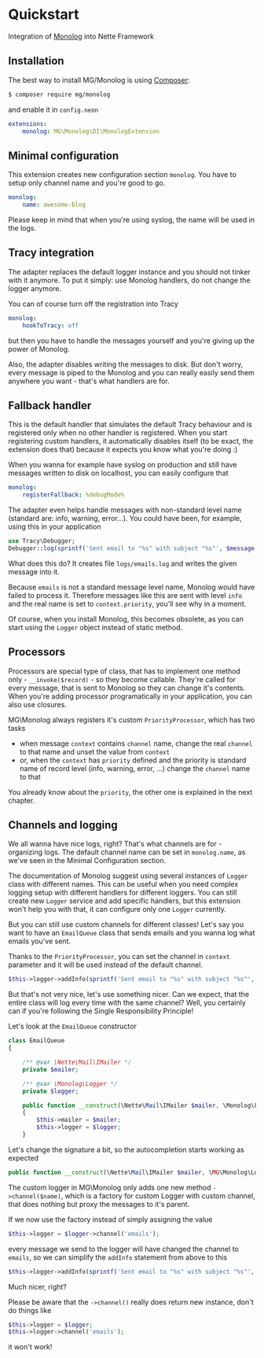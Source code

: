 Quickstart
==========

Integration of [Monolog](https://github.com/Seldaek/monolog) into Nette Framework


Installation
------------

The best way to install MG/Monolog is using [Composer](http://getcomposer.org/):

```sh
$ composer require mg/monolog
```

and enable it in `config.neon`

```yml
extensions:
	monolog: MG\Monolog\DI\MonologExtension
```


Minimal configuration
---------------------

This extension creates new configuration section `monolog`.
You have to setup only channel name and you're good to go.

```yml
monolog:
	name: awesome-blog
```

Please keep in mind that when you're using syslog, the name will be used in the logs.


Tracy integration
-----------------

The adapter replaces the default logger instance and you should not tinker with it anymore.
To put it simply: use Monolog handlers, do not change the logger anymore.

You can of course turn off the registration into Tracy

```yml
monolog:
	hookToTracy: off
```

but then you have to handle the messages yourself and you're giving up the power of Monolog.

Also, the adapter disables writing the messages to disk.
But don't worry, every message is piped to the Monolog and you can really easily send them anywhere you want - that's what handlers are for.


Fallback handler
----------------

This is the default handler that simulates the default Tracy behaviour and is registered only when no other handler is registered.
When you start registering custom handlers, it automatically disables itself (to be exact, the extension does that) because it expects you know what you're doing :)

When you wanna for example have syslog on production and still have messages written to disk on localhost, you can easily configure that

```yml
monolog:
	registerFallback: %debugMode%
```

The adapter even helps handle messages with non-standard level name (standard are: info, warning, error...).
You could have been, for example, using this in your application

```php
use Tracy\Debugger;
Debugger::log(sprintf('Sent email to "%s" with subject "%s"', $message->to, $message->subject), 'emails');
```

What does this do? It creates file `logs/emails.log` and writes the given message into it.

Because `emails` is not a standard message level name, Monolog would have failed to process it.
Therefore messages like this are sent with level `info` and the real name is set to `context.priority`, you'll see why in a moment.

Of course, when you install Monolog, this becomes obsolete, as you can start using the `Logger` object instead of static method.


Processors
----------

Processors are special type of class, that has to implement one method only - `__invoke($record)` - so they become callable.
They're called for every message, that is sent to Monolog so they can change it's contents.
When you're adding processor programatically in your application, you can also use closures.

MG\Monolog always registers it's custom `PriorityProcessor`, which has two tasks

- when message `context` contains `channel` name, change the real `channel` to that name and unset the value from `context`
- or, when the `context` has `priority` defined and the priority is standard name of record level (info, warning, error, ...) change the `channel` name to that

You already know about the `priority`, the other one is explained in the next chapter.


Channels and logging
--------------------

We all wanna have nice logs, right? That's what channels are for - organizing logs.
The default channel name can be set in `monolog.name`, as we've seen in the Minimal Configuration section.

The documentation of Monolog suggest using several instances of `Logger` class with different names.
This can be useful when you need complex logging setup with different handlers for different loggers.
You can still create new `Logger` service and add specific handlers, but this extension won't help you with that, it can configure only one `Logger` currently.

But you can still use custom channels for different classes!
Let's say you want to have an `EmailQueue` class that sends emails and you wanna log what emails you've sent.

Thanks to the `PriorityProcessor`, you can set the channel in `context` parameter and it will be used instead of the default channel.

```php
$this->logger->addInfo(sprintf('Sent email to "%s" with subject "%s"', $message->to, $message->subject), ['channel' => 'emails']);
```

But that's not very nice, let's use something nicer. Can we expect, that the entire class will log every time with the same channel?
Well, you certainly can if you're following the Single Responsibility Principle!

Let's look at the `EmailQueue` constructor

```php
class EmailQueue
{

	/** @var \Nette\Mail\IMailer */
	private $mailer;

	/** @var \Monolog\Logger */
	private $logger;

	public function __construct(\Nette\Mail\IMailer $mailer, \Monolog\Logger $logger)
	{
		$this->mailer = $mailer;
		$this->logger = $logger;
	}
```

Let's change the signature a bit, so the autocompletion starts working as expected

```php
public function __construct(\Nette\Mail\IMailer $mailer, \MG\Monolog\Logger $logger)
```

The custom logger in MG\Monolog only adds one new method `->channel($name)`, which is a factory for custom Logger with custom channel, that does nothing but proxy the messages to it's parent.

If we now use the factory instead of simply assigning the value

```php
$this->logger = $logger->channel('emails');
```

every message we send to the logger will have changed the channel to `emails`, so we can simplify the `addInfo` statement from above to this


```php
$this->logger->addInfo(sprintf('Sent email to "%s" with subject "%s"', $message->to, $message->subject));
```

Much nicer, right?

Please be aware that the `->channel()` really does return new instance, don't do things like

```php
$this->logger = $logger;
$this->logger->channel('emails');
```

it won't work!
